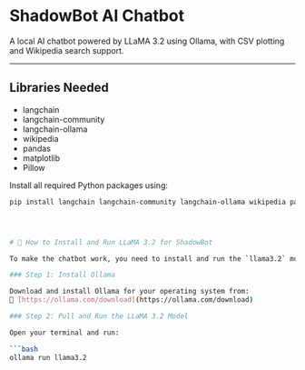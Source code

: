 # ShadowBot AI Chatbot

A local AI chatbot powered by LLaMA 3.2 using Ollama, with CSV plotting and Wikipedia search support.

---

## Libraries Needed

- langchain  
- langchain-community  
- langchain-ollama  
- wikipedia  
- pandas  
- matplotlib  
- Pillow  

Install all required Python packages using:
```bash
pip install langchain langchain-community langchain-ollama wikipedia pandas matplotlib pillow




# 🧠 How to Install and Run LLaMA 3.2 for ShadowBot

To make the chatbot work, you need to install and run the `llama3.2` model using [Ollama](https://ollama.com/).

### Step 1: Install Ollama

Download and install Ollama for your operating system from:  
🔗 [https://ollama.com/download](https://ollama.com/download)

### Step 2: Pull and Run the LLaMA 3.2 Model

Open your terminal and run:

```bash
ollama run llama3.2
